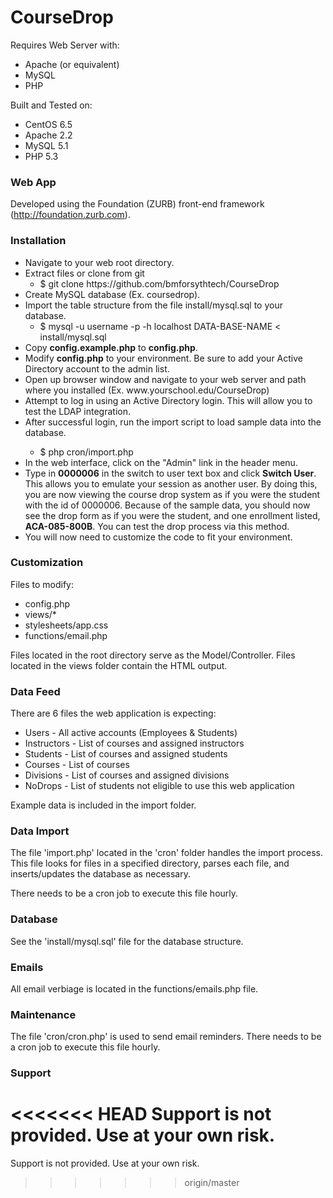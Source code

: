 <h1>CourseDrop</h1>

Requires Web Server with:
<ul>
<li>Apache (or equivalent)</li>
<li>MySQL</li>
<li>PHP</li>
</ul>

Built and Tested on:
<ul>
<li>CentOS 6.5</li>
<li>Apache 2.2</li>
<li>MySQL 5.1</li>
<li>PHP 5.3</li>
</ul>

<h3>Web App</h3>

Developed using the Foundation (ZURB) front-end framework (http://foundation.zurb.com).

<h3>Installation</h3>

<ul>
<li>Navigate to your web root directory.
<li>Extract files or clone from git
    <ul>
    <li>$ git clone https://github.com/bmforsythtech/CourseDrop</li>
    </ul>
<li>Create MySQL database (Ex. coursedrop).
<li>Import the table structure from the file install/mysql.sql to your database.
    <ul>
    <li>$ mysql -u username -p -h localhost DATA-BASE-NAME < install/mysql.sql</li>
    </ul>
<li>Copy <b>config.example.php</b> to <b>config.php</b>.</li>
<li>Modify <b>config.php</b> to your environment. Be sure to add your Active Directory account to the admin list.</li>
<li>Open up browser window and navigate to your web server and path where you installed (Ex. www.yourschool.edu/CourseDrop)</li>
<li>Attempt to log in using an Active Directory login.  This will allow you to test the LDAP integration.</li>
<li>After successful login, run the import script to load sample data into the database.</li>
    <ul>
    <li>$ php cron/import.php</li>
    </ul>
<li>In the web interface, click on the "Admin" link in the header menu.</li>
<li>Type in <b>0000006</b> in the switch to user text box and click <b>Switch User</b>.  This allows you to emulate your session as another user.  By doing this, you are now viewing the course drop system as if you were the student with the id of 0000006.  Because of the sample data, you should now see the drop form as if you were the student, and one enrollment listed, <b>ACA-085-800B</b>.  You can test the drop process via this method.</li>
<li>You will now need to customize the code to fit your environment.</li>
</ul>

<h3>Customization</h3>

Files to modify:
<ul>
<li>config.php</li>
<li>views/*</li>
<li>stylesheets/app.css</li>
<li>functions/email.php</li>
</ul>

Files located in the root directory serve as the Model/Controller.  Files
located in the views folder contain the HTML output.

<h3>Data Feed</h3>

There are 6 files the web application is expecting:
<ul>
<li>Users - All active accounts (Employees & Students)</li>
<li>Instructors - List of courses and assigned instructors</li>
<li>Students - List of courses and assigned students</li>
<li>Courses - List of courses</li>
<li>Divisions - List of courses and assigned divisions</li>
<li>NoDrops - List of students not eligible to use this web application</li>
</ul>

Example data is included in the import folder.

<h3>Data Import</h3>

The file 'import.php' located in the 'cron' folder handles the import process.
This file looks for files in a specified directory, parses each file, and
inserts/updates the database as necessary.

There needs to be a cron job to execute this file hourly.

<h3>Database</h3>

See the 'install/mysql.sql' file for the database structure.

<h3>Emails</h3>

All email verbiage is located in the functions/emails.php file.

<h3>Maintenance</h3>

The file 'cron/cron.php' is used to send email reminders.  There needs to be a
cron job to execute this file hourly.

<h3>Support</h3>

<<<<<<< HEAD
Support is not provided.  Use at your own risk.
=======
Support is not provided.  Use at your own risk.
>>>>>>> origin/master
